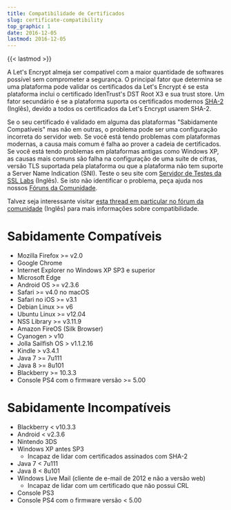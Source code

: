 ```yaml
---
title: Compatibilidade de Certificados
slug: certificate-compatibility
top_graphic: 1
date: 2016-12-05
lastmod: 2016-12-05
---
```


{{< lastmod >}}

A Let's Encrypt almeja ser compatível com a maior quantidade de softwares possível sem comprometer a segurança. O principal fator que determina se uma plataforma pode validar os certificados da Let's Encrypt é se esta plataforma inclui o certificado IdenTrust's DST Root X3 e sua trust store. Um fator secundário é se a plataforma suporta os certificados modernos [SHA-2](https://konklone.com/post/why-google-is-hurrying-the-web-to-kill-sha-1) (Inglês), devido a todos os certificados da Let's Encrypt usarem SHA-2.

Se o seu certificado é validado em alguma das plataformas "Sabidamente Compatíveis" mas não em outras, o problema pode ser uma configuração incorreta do servidor web. Se você está tendo problemas com plataformas modernas, a causa mais comum é falha ao prover a cadeia de certificados. Se você está tendo problemas em plataformas antigas como Windows XP, as causas mais comuns são falha na configuração de uma suíte de cifras, versão TLS suportada pela plataforma ou que a plataforma não tem suporte a Server Name Indication (SNI). Teste o seu site com [Servidor de Testes da SSL Labs](https://www.ssllabs.com/ssltest/) (Inglês). Se isto não identificar o problema, peça ajuda nos nossos [Fóruns da Comunidade](https://community.letsencrypt.org/c/help/ajuda-em-portugues).

Talvez seja interessante visitar [esta thread em particular no fórum da comunidade](https://community.letsencrypt.org/t/which-browsers-and-operating-systems-support-lets-encrypt/) (Inglês) para mais informações sobre compatibilidade.

# Sabidamente Compatíveis

* Mozilla Firefox >= v2.0
* Google Chrome
* Internet Explorer no Windows XP SP3 e superior
* Microsoft Edge
* Android OS >= v2.3.6
* Safari >= v4.0 no macOS
* Safari no iOS >= v3.1
* Debian Linux >= v6
* Ubuntu Linux >= v12.04
* NSS Library >= v3.11.9
* Amazon FireOS (Silk Browser)
* Cyanogen > v10
* Jolla Sailfish OS > v1.1.2.16
* Kindle > v3.4.1
* Java 7 >= 7u111
* Java 8 >= 8u101
* Blackberry >= 10.3.3
* Console PS4 com o firmware versão >= 5.00

# Sabidamente Incompatíveis

* Blackberry < v10.3.3
* Android < v2.3.6
* Nintendo 3DS
* Windows XP antes SP3
  * Incapaz de lidar com certificados assinados com SHA-2
* Java 7 < 7u111
* Java 8 < 8u101
* Windows Live Mail (cliente de e-mail de 2012 e não a versão web)
  * Incapaz de lidar com um certificado que não possui CRL
* Console PS3
* Console PS4 com o firmware versão < 5.00
